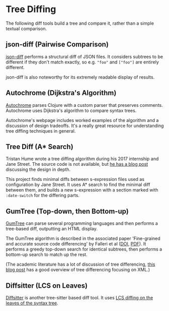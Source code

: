 # Tree Diffing

The following diff tools build a tree and compare it, rather than a
simple textual comparison.

## json-diff (Pairwise Comparison)

[json-diff](https://github.com/andreyvit/json-diff) performs a
structural diff of JSON files. It considers subtrees to be different
if they don't match exactly, so e.g. `"foo"` and `["foo"]` are
entirely different.

json-diff is also noteworthy for its extremely readable display of
results.

## Autochrome (Dijkstra's Algorithm)

[Autochrome](https://fazzone.github.io/autochrome.html) parses Clojure
with a custom parser that preserves comments. Autochrome uses
Dijkstra's algorithm to compare syntax trees.

Autochrome's webpage includes worked examples of the algorithm and a
discussion of design tradeoffs. It's a really great resource for
understanding tree diffing techniques in general.

## Tree Diff (A* Search)

Tristan Hume wrote a tree diffing algorithm during his 2017 internship
and Jane Street. The source code is not available, but [he has a blog
post](https://thume.ca/2017/06/17/tree-diffing/) discussing the design
in depth.

This project finds minimal diffs between s-expression files used as
configuration by Jane Street. It uses A* search to find the minimal
diff between them, and builds a new s-expression with a section marked
with `:date-switch` for the differing parts.

## GumTree (Top-down, then Bottom-up)

[GumTree](https://github.com/GumTreeDiff/gumtree) can parse several
programming languages and then performs a tree-based diff, outputting
an HTML display.

The GumTree algorithm is described in the associated paper
'Fine-grained and accurate source code differencing' by Falleri et al
([DOI](http://doi.acm.org/10.1145/2642937.2642982),
[PDF](https://hal.archives-ouvertes.fr/hal-01054552/document)). It
performs a greedy top-down search for identical subtrees, then
performs a bottom-up search to match up the rest.

(The academic literature has a lot of discussion of tree differencing,
[this blog
post](http://useless-factor.blogspot.com/2008/01/matching-diffing-and-merging-xml.html)
has a good overview of tree differencing focusing on XML.)


## Diffsitter (LCS on Leaves)

[Diffsitter](https://github.com/afnanenayet/diffsitter) is another
tree-sitter based diff tool. It uses [LCS diffing on the leaves of the
syntax
tree](https://github.com/afnanenayet/diffsitter/blob/b0fd72612c6fcfdb8c061d3afa3bea2b0b754f33/src/ast.rs#L310-L313).

